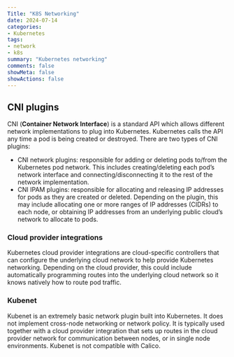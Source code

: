 ```yaml
---
Title: "K8S Networking"
date: 2024-07-14
categories:
- Kubernetes
tags:
- network
- k8s
summary: "Kubernetes networking"
comments: false
showMeta: false
showActions: false
---
```



## CNI plugins

CNI (**Container Network Interface**) is a standard API which allows different network implementations to plug into Kubernetes. Kubernetes calls the API any time a pod is being created or destroyed. There are two types of CNI plugins:

- CNI network plugins: responsible for adding or deleting pods to/from the Kubernetes pod network. This includes creating/deleting each pod’s network interface and connecting/disconnecting it to the rest of the network implementation.
- CNI IPAM plugins: responsible for allocating and releasing IP addresses for pods as they are created or deleted. Depending on the plugin, this may include allocating one or more ranges of IP addresses (CIDRs) to each node, or obtaining IP addresses from an underlying public cloud’s network to allocate to pods.

### Cloud provider integrations
Kubernetes cloud provider integrations are cloud-specific controllers that can configure the underlying cloud network to help provide Kubernetes networking. Depending on the cloud provider, this could include automatically programming routes into the underlying cloud network so it knows natively how to route pod traffic.

### Kubenet
Kubenet is an extremely basic network plugin built into Kubernetes. It does not implement cross-node networking or network policy. It is typically used together with a cloud provider integration that sets up routes in the cloud provider network for communication between nodes, or in single node environments. Kubenet is not compatible with Calico.
